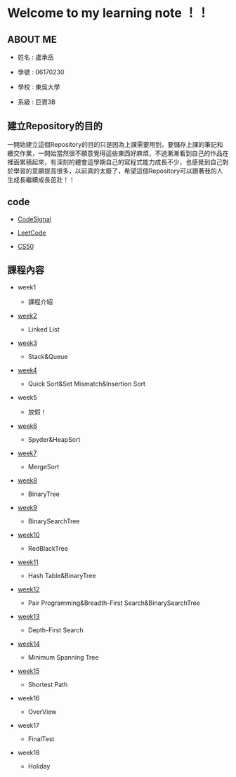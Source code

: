 Welcome to my learning note ！！
===

ABOUT ME
---

* 姓名 : 盧承岳

* 學號 : 06170230

* 學校 : 東吳大學

* 系級 : 巨資3B


建立Repository的目的
---

一開始建立這個Repository的目的只是因為上課需要用到，要儲存上課的筆記和繳交作業，一開始當然很不願意覺得這些東西好麻煩，不過漸漸看到自己的作品在裡面累積起來，有深刻的體會這學期自己的寫程式能力成長不少，也感覺到自己對於學習的意願提高很多，以前真的太廢了，希望這個Repository可以跟著我的人生成長繼續成長茁壯！！


code
---

* [CodeSignal](https://github.com/06170230/lulu/tree/master/Codesignal)

* [LeetCode](https://github.com/06170230/lulu/tree/master/Leetcode)

* [CS50](https://github.com/06170230/lulu/tree/master/CS50)


課程內容
---

* week1
  * 課程介紹

* [week2](https://github.com/06170230/lulu/tree/master/Linked%20list)
  * Linked List

* [week3](https://github.com/06170230/lulu/tree/master/Stack%26Queue)
  * Stack&Queue

* [week4](https://github.com/06170230/lulu/tree/master/HW1)
  * Quick Sort&Set Mismatch&Insertion Sort

* week5
  * 放假！

* [week6](https://github.com/06170230/lulu/tree/master/HW2)
  * Spyder&HeapSort

* [week7](https://github.com/06170230/lulu/tree/master/HW2)
  * MergeSort

* [week8](https://github.com/06170230/lulu/blob/master/%E6%AF%8F%E5%80%8B%E7%A6%AE%E6%8B%9C%E7%9A%84%E8%AA%B2%E7%A8%8B%E5%85%A7%E5%AE%B9/week8.md)
  * BinaryTree

* [week9](https://github.com/06170230/lulu/tree/master/HW3)
  * BinarySearchTree

* [week10](https://github.com/06170230/lulu/tree/master/RedBlackTree)
  * RedBlackTree

* [week11](https://github.com/06170230/lulu/tree/master/HW4)
  * Hash Table&BinaryTree

* [week12](https://github.com/06170230/lulu/tree/master/HW5)
  * Pair Programming&Breadth-First Search&BinarySearchTree

* [week13](https://github.com/06170230/lulu/tree/master/HW5)
  * Depth-First Search

* [week14](https://github.com/06170230/lulu/tree/master/Shortest%20Path)
  * Minimum Spanning Tree

* [week15](https://github.com/06170230/lulu/tree/master/Shortest%20Path)
  * Shortest Path

* week16 
  * OverView
  
* week17
  * FinalTest
  
* week18
  * Holiday
